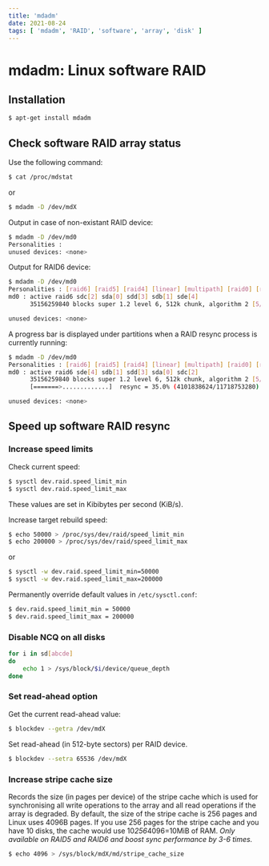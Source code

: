 ```yaml
---
title: 'mdadm'
date: 2021-08-24
tags: [ 'mdadm', 'RAID', 'software', 'array', 'disk' ]
---
```


# mdadm: Linux software RAID

## Installation

```bash
$ apt-get install mdadm
```

## Check software RAID array status

Use the following command:

```bash
$ cat /proc/mdstat
```

or

```bash
$ mdadm -D /dev/mdX
```

Output in case of non-existant RAID device:

```bash
$ mdadm -D /dev/md0
Personalities :
unused devices: <none>
```

Output for RAID6 device:

```bash
$ mdadm -D /dev/md0
Personalities : [raid6] [raid5] [raid4] [linear] [multipath] [raid0] [raid1] [raid10]
md0 : active raid6 sdc[2] sda[0] sdd[3] sdb[1] sde[4]
      35156259840 blocks super 1.2 level 6, 512k chunk, algorithm 2 [5/5] [UUUUU]

unused devices: <none>
```

A progress bar is displayed under partitions when a RAID resync process is currently running:

```bash
$ mdadm -D /dev/md0
Personalities : [raid6] [raid5] [raid4] [linear] [multipath] [raid0] [raid1] [raid10]
md0 : active raid6 sde[4] sdb[1] sdd[3] sda[0] sdc[2]
      35156259840 blocks super 1.2 level 6, 512k chunk, algorithm 2 [5/5] [UUUUU]
      [=======>.............]  resync = 35.0% (4101838624/11718753280) finish=1179.1min speed=107662K/sec

unused devices: <none>
```

## Speed up software RAID resync

### Increase speed limits

Check current speed:

```bash
$ sysctl dev.raid.speed_limit_min
$ sysctl dev.raid.speed_limit_max
```
These values are set in Kibibytes per second (KiB/s).

Increase target rebuild speed:

```bash
$ echo 50000 > /proc/sys/dev/raid/speed_limit_min
$ echo 200000 > /proc/sys/dev/raid/speed_limit_max
```

or

```bash
$ sysctl -w dev.raid.speed_limit_min=50000
$ sysctl -w dev.raid.speed_limit_max=200000
```

Permanently override default values in `/etc/sysctl.conf`:

```bash
$ dev.raid.speed_limit_min = 50000
$ dev.raid.speed_limit_max = 200000
```

### Disable NCQ on all disks

```bash
for i in sd[abcde]
do
    echo 1 > /sys/block/$i/device/queue_depth
done
```

### Set read-ahead option

Get the current read-ahead value:

```bash
$ blockdev --getra /dev/mdX
```

Set read-ahead (in 512-byte sectors) per RAID device.

```bash
$ blockdev --setra 65536 /dev/mdX
```

### Increase stripe cache size

Records the size (in pages per device) of the stripe cache which is used for
synchronising all write operations to the array and all read operations if the
array is degraded. By default, the size of the stripe cache is 256 pages and
Linux uses 4096B pages. If you use 256 pages for the stripe cache and you have
10 disks, the cache would use 10*256*4096=10MiB of RAM.
*Only available on RAID5 and RAID6 and boost sync performance by 3-6 times.*

```bash
$ echo 4096 > /sys/block/mdX/md/stripe_cache_size
```
